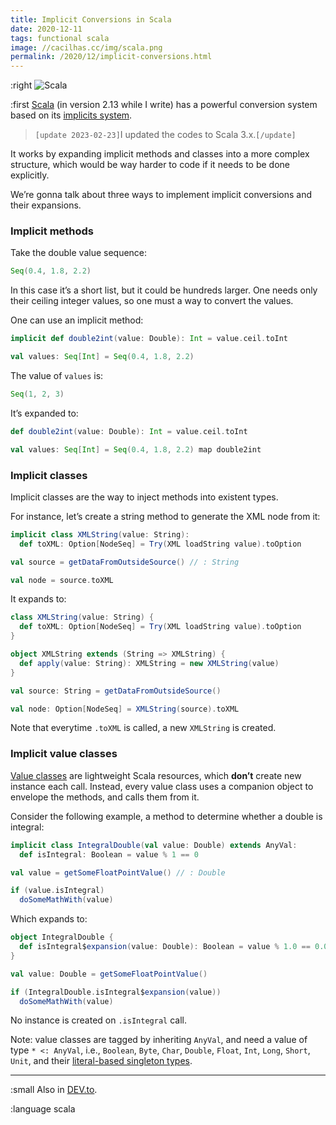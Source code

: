 ```yaml
---
title: Implicit Conversions in Scala
date: 2020-12-11
tags: functional scala
image: //cacilhas.cc/img/scala.png
permalink: /2020/12/implicit-conversions.html
---
```

[image]: {{{image}}}
[DEV.to]: https://dev.to/cacilhas/implicit-conversions-in-scala-4dgb
[implicits system]: https://www.scala-lang.org/files/archive/spec/2.13/07-implicits.html
[Scala]: https://www.scala-lang.org/
[literal-based singleton types]: https://docs.scala-lang.org/sips/42.type.html
[Value classes]: https://docs.scala-lang.org/overviews/core/value-classes.html

:right ![Scala][image]

:first [Scala][] (in version 2.13 while I write) has a powerful conversion
system based on its [implicits system][].

> `[update 2023-02-23]`I updated the codes to Scala 3.x.`[/update]`

It works by expanding implicit methods and classes into a more complex
structure, which would be way harder to code if it needs to be done explicitly.

We’re gonna talk about three ways to implement implicit conversions and their
expansions.

### Implicit methods

Take the double value sequence:

```scala
Seq(0.4, 1.8, 2.2)
```

In this case it’s a short list, but it could be hundreds larger. One needs only
their ceiling integer values, so one must a way to convert the values.

One can use an implicit method:

```scala
implicit def double2int(value: Double): Int = value.ceil.toInt

val values: Seq[Int] = Seq(0.4, 1.8, 2.2)
```

The value of `values` is:

```scala
Seq(1, 2, 3)
```

It’s expanded to:

```scala
def double2int(value: Double): Int = value.ceil.toInt

val values: Seq[Int] = Seq(0.4, 1.8, 2.2) map double2int
```

### Implicit classes

Implicit classes are the way to inject methods into existent types.

For instance, let’s create a string method to generate the XML node from it:

```scala
implicit class XMLString(value: String):
  def toXML: Option[NodeSeq] = Try(XML loadString value).toOption

val source = getDataFromOutsideSource() // : String

val node = source.toXML
```

It expands to:

```scala
class XMLString(value: String) {
  def toXML: Option[NodeSeq] = Try(XML loadString value).toOption
}

object XMLString extends (String => XMLString) {
  def apply(value: String): XMLString = new XMLString(value)
}

val source: String = getDataFromOutsideSource()

val node: Option[NodeSeq] = XMLString(source).toXML
```

Note that everytime `.toXML` is called, a new `XMLString` is created.

### Implicit value classes

[Value classes][] are lightweight Scala resources, which **don’t** create new
instance each call. Instead, every value class uses a companion object to
envelope the methods, and calls them from it.

Consider the following example, a method to determine whether a double is
integral:

```scala
implicit class IntegralDouble(val value: Double) extends AnyVal:
  def isIntegral: Boolean = value % 1 == 0

val value = getSomeFloatPointValue() // : Double

if (value.isIntegral)
  doSomeMathWith(value)
```

Which expands to:

```scala
object IntegralDouble {
  def isIntegral$expansion(value: Double): Boolean = value % 1.0 == 0.0
}

val value: Double = getSomeFloatPointValue()

if (IntegralDouble.isIntegral$expansion(value))
  doSomeMathWith(value)
```

No instance is created on `.isIntegral` call.

Note: value classes are tagged by inheriting `AnyVal`, and need a value of type
`* <: AnyVal`, i.e., `Boolean`, `Byte`, `Char`, `Double`, `Float`, `Int`,
`Long`, `Short`, `Unit`, and their [literal-based singleton types][].

-----

:small Also in [DEV.to][].

:language scala
